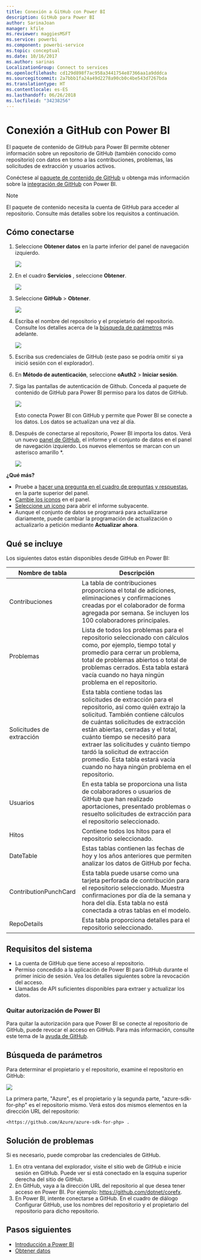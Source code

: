 ```yaml
---
title: Conexión a GitHub con Power BI
description: GitHub para Power BI
author: SarinaJoan
manager: kfile
ms.reviewer: maggiesMSFT
ms.service: powerbi
ms.component: powerbi-service
ms.topic: conceptual
ms.date: 10/16/2017
ms.author: sarinas
LocalizationGroup: Connect to services
ms.openlocfilehash: cd129d898f7ac958a3441754e87366aa1a9dddca
ms.sourcegitcommit: 2a7bbb1fa24a49d2278a90cb0c4be543d7267bda
ms.translationtype: HT
ms.contentlocale: es-ES
ms.lasthandoff: 06/26/2018
ms.locfileid: "34238256"
---
```

# <a name="connect-to-github-with-power-bi"></a>Conexión a GitHub con Power BI
El paquete de contenido de GitHub para Power BI permite obtener información sobre un repositorio de GitHub (también conocido como repositorio) con datos en torno a las contribuciones, problemas, las solicitudes de extracción y usuarios activos.

Conéctese al [paquete de contenido de GitHub](https://app.powerbi.com/getdata/services/github) u obtenga más información sobre la [integración de GitHub](https://powerbi.microsoft.com/integrations/github) con Power BI.

>[!NOTE]
>El paquete de contenido necesita la cuenta de GitHub para acceder al repositorio. Consulte más detalles sobre los requisitos a continuación.

## <a name="how-to-connect"></a>Cómo conectarse
1. Seleccione **Obtener datos** en la parte inferior del panel de navegación izquierdo.
   
   ![](media/service-connect-to-github/pbi_getdata.png) 
2. En el cuadro **Servicios** , seleccione **Obtener**.
   
   ![](media/service-connect-to-github/pbi_get_services.png) 
3. Seleccione **GitHub** \> **Obtener**.
   
   ![](media/service-connect-to-github/github.png)
4. Escriba el nombre del repositorio y el propietario del repositorio. Consulte los detalles acerca de la [búsqueda de parámetros](#FindingParams) más adelante.
   
   ![](media/service-connect-to-github/pbi_github1.png)
5. Escriba sus credenciales de GitHub (este paso se podría omitir si ya inició sesión con el explorador). 
6. En **Método de autenticación**, seleccione **oAuth2** \> **Iniciar sesión**. 
7. Siga las pantallas de autenticación de Github. Conceda al paquete de contenido de GitHub para Power BI permiso para los datos de GitHub.
   
   ![](media/service-connect-to-github/github_authorize.png)
   
   Esto conecta Power BI con GitHub y permite que Power BI se conecte a los datos.  Los datos se actualizan una vez al día.
8. Después de conectarse al repositorio, Power BI importa los datos. Verá un nuevo [panel de GitHub](https://powerbi.microsoft.com/integrations/github), el informe y el conjunto de datos en el panel de navegación izquierdo. Los nuevos elementos se marcan con un asterisco amarillo \*.
   
   ![](media/service-connect-to-github/pbi_githubdash.png)

**¿Qué más?**

* Pruebe a [hacer una pregunta en el cuadro de preguntas y respuestas](power-bi-q-and-a.md), en la parte superior del panel.
* [Cambie los iconos](service-dashboard-edit-tile.md) en el panel.
* [Seleccione un icono](service-dashboard-tiles.md) para abrir el informe subyacente.
* Aunque el conjunto de datos se programará para actualizarse diariamente, puede cambiar la programación de actualización o actualizarlo a petición mediante **Actualizar ahora**.

## <a name="whats-included"></a>Qué se incluye
Los siguientes datos están disponibles desde GitHub en Power BI:     

| Nombre de tabla | Descripción |
| --- | --- |
| Contribuciones |La tabla de contribuciones proporciona el total de adiciones, eliminaciones y confirmaciones creadas por el colaborador de forma agregada por semana. Se incluyen los 100 colaboradores principales. |
| Problemas |Lista de todos los problemas para el repositorio seleccionado con cálculos como, por ejemplo, tiempo total y promedio para cerrar un problema, total de problemas abiertos o total de problemas cerrados. Esta tabla estará vacía cuando no haya ningún problema en el repositorio. |
| Solicitudes de extracción |Esta tabla contiene todas las solicitudes de extracción para el repositorio, así como quién extrajo la solicitud. También contiene cálculos de cuántas solicitudes de extracción están abiertas, cerradas y el total, cuánto tiempo se necesitó para extraer las solicitudes y cuánto tiempo tardó la solicitud de extracción promedio. Esta tabla estará vacía cuando no haya ningún problema en el repositorio. |
| Usuarios |En esta tabla se proporciona una lista de colaboradores o usuarios de GitHub que han realizado aportaciones, presentado problemas o resuelto solicitudes de extracción para el repositorio seleccionado. |
| Hitos |Contiene todos los hitos para el repositorio seleccionado. |
| DateTable |Estas tablas contienen las fechas de hoy y los años anteriores que permiten analizar los datos de GitHub por fecha. |
| ContributionPunchCard |Esta tabla puede usarse como una tarjeta perforada de contribución para el repositorio seleccionado. Muestra confirmaciones por día de la semana y hora del día. Esta tabla no está conectada a otras tablas en el modelo. |
| RepoDetails |Esta tabla proporciona detalles para el repositorio seleccionado. |

## <a name="system-requirements"></a>Requisitos del sistema
* La cuenta de GitHub que tiene acceso al repositorio.  
* Permiso concedido a la aplicación de Power BI para GitHub durante el primer inicio de sesión. Vea los detalles siguientes sobre la revocación del acceso.  
* Llamadas de API suficientes disponibles para extraer y actualizar los datos.  

### <a name="de-authorize-power-bi"></a>Quitar autorización de Power BI
Para quitar la autorización para que Power BI se conecte al repositorio de GitHub, puede revocar el acceso en GitHub. Para más información, consulte este tema de la [ayuda de GitHub](https://help.github.com/articles/keeping-your-ssh-keys-and-application-access-tokens-safe/#reviewing-your-authorized-applications-oauth).

<a name="FindingParams"></a>

## <a name="finding-parameters"></a>Búsqueda de parámetros
Para determinar el propietario y el repositorio, examine el repositorio en GitHub:

![](media/service-connect-to-github/github_ownerrepo.png)

La primera parte, "Azure", es el propietario y la segunda parte, "azure-sdk-for-php" es el repositorio mismo.  Verá estos dos mismos elementos en la dirección URL del repositorio:

    <https://github.com/Azure/azure-sdk-for-php> .

## <a name="troubleshooting"></a>Solución de problemas
Si es necesario, puede comprobar las credenciales de GitHub.  

1. En otra ventana del explorador, visite el sitio web de GitHub e inicie sesión en GitHub. Puede ver si está conectado en la esquina superior derecha del sitio de GitHub.    
2. En GitHub, vaya a la dirección URL del repositorio al que desea tener acceso en Power BI. Por ejemplo: https://github.com/dotnet/corefx.  
3. En Power BI, intente conectarse a GitHub. En el cuadro de diálogo Configurar GitHub, use los nombres del repositorio y el propietario del repositorio para dicho repositorio.  

## <a name="next-steps"></a>Pasos siguientes
* [Introducción a Power BI](service-get-started.md)
* [Obtener datos](service-get-data.md)
